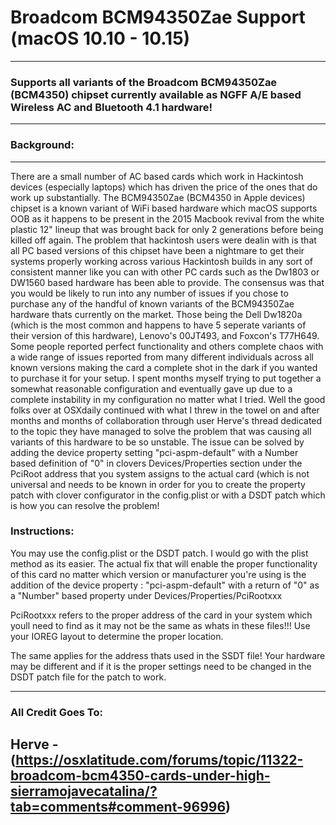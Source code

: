 # Broadcom BCM94350Zae Support (macOS 10.10 - 10.15)
---

### Supports all variants of the Broadcom BCM94350Zae (BCM4350) chipset currently available as NGFF A/E based Wireless AC and Bluetooth 4.1 hardware!

---
### Background:
---
There are a small number of AC based cards which work in Hackintosh devices (especially laptops) which has driven the price of the ones that do work up substantially. The BCM94350Zae (BCM4350 in Apple devices) chipset is a known variant of WiFi based hardware which macOS supports OOB as it happens to be present in the 2015 Macbook revival from the white plastic 12" lineup that was brought back for only 2 generations before being killed off again. The problem that hackintosh users were dealin with is that all PC based versions of this chipset have been a nightmare to get their systems properly working across various Hackintosh builds in any sort of consistent manner like you can with other PC cards such as the Dw1803 or DW1560 based hardware has been able to provide. The consensus was that you would be likely to run into any number of issues if you chose to purchase any of the handful of known variants of the BCM94350Zae hardware thats currently on the market. Those being the Dell Dw1820a (which is the most common and happens to have 5 seperate variants of their version of this hardware), Lenovo's 00JT493, and Foxcon's T77H649. Some people reported perfect functionality and others complete chaos with a wide range of issues reported from many different individuals across all known versions making the card a complete shot in the dark if you wanted to purchase it for your setup. I spent months myself trying to put together a somewhat reasonable configuration and eventually gave up due to a complete instability in my configuration no matter what I tried. Well the good folks over at OSXdaily continued with what I threw in the towel on and after months and months of collaboration through user Herve's thread dedicated to the topic they have managed to solve the problem that was causing all variants of this hardware to be so unstable. The issue can be solved by adding the device property setting "pci-aspm-default" with a Number based definition of "0" in clovers Devices/Properties section under the PciRoot address that you system assigns to the actual card (which is not universal and needs to be known in order for you to create the property patch with clover configurator in the config.plist or with a DSDT patch which is how you can resolve the problem!


### Instructions: 

You may use the config.plist or the DSDT patch. I would go with the plist method as its easier. The actual fix that will enable the proper functionality of this card no matter which version or manufacturer you're using is the addition of the device property : "pci-aspm-default" with a return of "0" as a "Number" based property under Devices/Properties/PciRootxxx 

PciRootxxx refers to the proper address of the card in your system which youll need to find as it may not be the same as whats in these files!!! Use your IOREG layout to determine the proper location.

The same applies for the address thats used in the SSDT file! Your hardware may be different and if it is the proper settings need to be changed in the DSDT patch file for the patch to work.

---
### All Credit Goes To: 

Herve - (https://osxlatitude.com/forums/topic/11322-broadcom-bcm4350-cards-under-high-sierramojavecatalina/?tab=comments#comment-96996)
---
